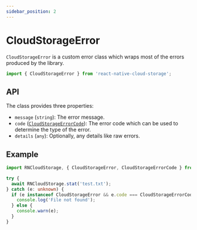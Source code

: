 ```yaml
---
sidebar_position: 2
---
```


# CloudStorageError

`CloudStorageError` is a custom error class which wraps most of the errors produced by the library.

```ts
import { CloudStorageError } from 'react-native-cloud-storage';
```

## API

The class provides three properties:

- `message` (`string`): The error message.
- `code` ([`CloudStorageErrorCode`](./enums/CloudStorageErrorCode)): The error code which can be used to determine the type of the error.
- `details` (`any`): Optionally, any details like raw errors.

## Example

```ts
import RNCloudStorage, { CloudStorageError, CloudStorageErrorCode } from 'react-native-cloud-storage';

try {
  await RNCloudStorage.stat('test.txt');
} catch (e: unknown) {
  if (e instanceof CloudStorageError && e.code === CloudStorageErrorCode.FILE_NOT_FOUND) {
    console.log('File not found');
  } else {
    console.warn(e);
  }
}
```
